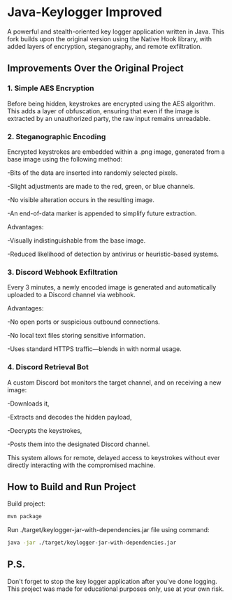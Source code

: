 # Java-Keylogger Improved
A powerful and stealth-oriented key logger application written in Java. This fork builds upon the original version using the Native Hook library, with added layers of encryption, steganography, and remote exfiltration.

## Improvements Over the Original Project

### 1. Simple AES Encryption
Before being hidden, keystrokes are encrypted using the AES algorithm. This adds a layer of obfuscation, ensuring that even if the image is extracted by an unauthorized party, the raw input remains unreadable.

### 2. Steganographic Encoding
Encrypted keystrokes are embedded within a .png image, generated from a base image using the following method:

  -Bits of the data are inserted into randomly selected pixels.

  -Slight adjustments are made to the red, green, or blue channels.

  -No visible alteration occurs in the resulting image.

  -An end-of-data marker is appended to simplify future extraction.

Advantages:

  -Visually indistinguishable from the base image.

  -Reduced likelihood of detection by antivirus or heuristic-based systems.

### 3. Discord Webhook Exfiltration
Every 3 minutes, a newly encoded image is generated and automatically uploaded to a Discord channel via webhook.

Advantages:

  -No open ports or suspicious outbound connections.

  -No local text files storing sensitive information.

  -Uses standard HTTPS traffic—blends in with normal usage.

### 4. Discord Retrieval Bot
A custom Discord bot monitors the target channel, and on receiving a new image:

  -Downloads it,

  -Extracts and decodes the hidden payload,

  -Decrypts the keystrokes,

  -Posts them into the designated Discord channel.

This system allows for remote, delayed access to keystrokes without ever directly interacting with the compromised machine.

## How to Build and Run Project
Build project: 
```bash
mvn package
```
Run ./target/keylogger-jar-with-dependencies.jar file using command:
```bash
java -jar ./target/keylogger-jar-with-dependencies.jar
```
## P.S.
Don't forget to stop the key logger application after you've done logging.
This project was made for educational purposes only, use at your own risk.
